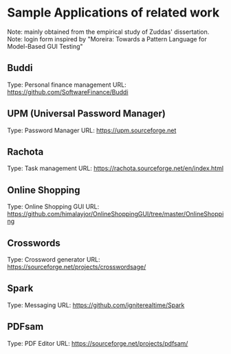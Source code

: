 # Sample Applications of related work

Note: mainly obtained from the empirical study of Zuddas' dissertation.
Note: login form inspired by "Moreira: Towards a Pattern Language for Model-Based GUI Testing"

## Buddi

Type: Personal finance management
URL: https://github.com/SoftwareFinance/Buddi

## UPM (Universal Password Manager)

Type: Password Manager
URL: https://upm.sourceforge.net

## Rachota

Type: Task management
URL: https://rachota.sourceforge.net/en/index.html

## Online Shopping

Type: Online Shopping GUI
URL: https://github.com/himalayjor/OnlineShoppingGUI/tree/master/OnlineShopping

## Crosswords

Type: Crossword generator
URL: https://sourceforge.net/projects/crosswordsage/

## Spark

Type: Messaging
URL: https://github.com/igniterealtime/Spark

## PDFsam

Type: PDF Editor
URL: https://sourceforge.net/projects/pdfsam/
